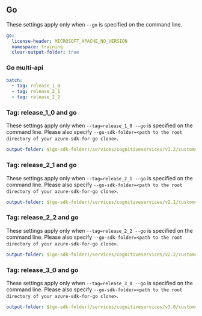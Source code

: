 ## Go

These settings apply only when `--go` is specified on the command line.

``` yaml $(go)
go:
  license-header: MICROSOFT_APACHE_NO_VERSION
  namespace: training
  clear-output-folder: true
```

### Go multi-api

``` yaml $(go) && $(multiapi)
batch:
  - tag: release_1_0
  - tag: release_2_1
  - tag: release_2_2
```

### Tag: release_1_0 and go

These settings apply only when `--tag=release_1_0 --go` is specified on the command line.
Please also specify `--go-sdk-folder=<path to the root directory of your azure-sdk-for-go clone>`.

``` yaml $(tag) == 'release_1_0' && $(go)
output-folder: $(go-sdk-folder)/services/cognitiveservices/v1.2/customvision/$(namespace)
```

### Tag: release_2_1 and go

These settings apply only when `--tag=release_2_1 --go` is specified on the command line.
Please also specify `--go-sdk-folder=<path to the root directory of your azure-sdk-for-go clone>`.

``` yaml $(tag) == 'release_2_1' && $(go)
output-folder: $(go-sdk-folder)/services/cognitiveservices/v2.1/customvision/$(namespace)
```

### Tag: release_2_2 and go

These settings apply only when `--tag=release_2_2 --go` is specified on the command line.
Please also specify `--go-sdk-folder=<path to the root directory of your azure-sdk-for-go clone>`.

``` yaml $(tag) == 'release_2_2' && $(go)
output-folder: $(go-sdk-folder)/services/cognitiveservices/v2.2/customvision/$(namespace)
```

### Tag: release_3_0 and go

These settings apply only when `--tag=release_3_0 --go` is specified on the command line.
Please also specify `--go-sdk-folder=<path to the root directory of your azure-sdk-for-go clone>`.

``` yaml $(tag) == 'release_3_0' && $(go)
output-folder: $(go-sdk-folder)/services/cognitiveservices/v3.0/customvision/$(namespace)
```